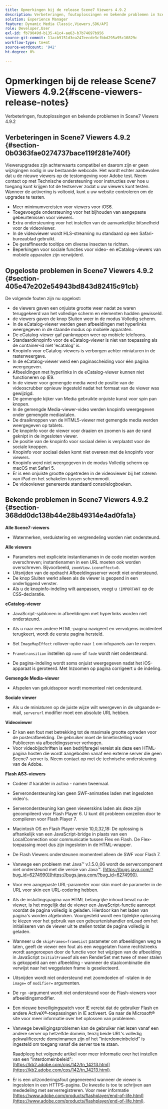 ```yaml
---
title: Opmerkingen bij de release Scene7 Viewers 4.9.2
description: Verbeteringen, foutoplossingen en bekende problemen in Scene7 Viewers 4.9.2
solution: Experience Manager
feature: Dynamic Media Classic,Viewers,SDK/API
role: Developer,User
exl-id: fb79049d-b135-41c4-ae63-b7b74697b956
source-git-commit: 11acb9151d3ea247eecde3cfbbd295a95c10829c
workflow-type: tm+mt
source-wordcount: '942'
ht-degree: 0%

---
```


# Opmerkingen bij de release Scene7 Viewers 4.9.2{#scene-viewers-release-notes}

Verbeteringen, foutoplossingen en bekende problemen in Scene7 Viewers 4.9.2

## Verbeteringen in Scene7 Viewers 4.9.2 {#section-0b0363fae0274737bace119f281e740f}

Viewerupgrades zijn achterwaarts compatibel en daarom zijn er geen wijzigingen nodig in uw bestaande webcode. Het wordt echter aanbevolen dat u de nieuwe viewers op de testomgeving voor Adobe test. Neem contact op met Technische ondersteuning voor instructies over hoe u toegang kunt krijgen tot de testserver zodat u uw viewers kunt testen. Wanneer de activering is voltooid, kunt u uw website controleren om de upgrades te testen.

* Meer minimumvereisten voor viewers voor iOS6.
* Toegevoegde ondersteuning voor het bijhouden van aangepaste gebeurtenissen voor viewers.
* Extra ondersteuning voor het instellen van de aanvankelijke bitsnelheid voor de videoviewer.
* In de videoviewer wordt HLS-streaming nu standaard op een Safari-bureaublad gebruikt.
* De geraffineerde tooltips om diverse insecten te richten.
* Beperkingen voor sociale functies voor video- en eCatalog-viewers van mobiele apparaten zijn verwijderd.

## Opgeloste problemen in Scene7 Viewers 4.9.2 {#section-405e47e202e54943bd843d82415c91cb}

De volgende fouten zijn nu opgelost:

* de viewers gaven een onjuiste grootte weer nadat ze waren teruggekeerd van het volledige scherm en elementen hadden gewisseld.
* de viewers gaven de knop Sluiten weer in de modus Volledig scherm.
* In de eCatalog-viewer werden geen afbeeldingen met hyperlinks weergegeven in de staande modus op mobiele apparaten.
* De eCatalog-viewer gaf panknoppen weer op mobiele telefoons.
* Standaardknopinfo voor de eCatalog-viewer is niet van toepassing als de container-id niet &#39;ecatalog&#39; is.
* Knopinfo voor eCatalog-viewers is verborgen achter miniaturen in de rasterweergave.
* In de eCatalog-viewer werd een paginascheiding voor één pagina weergegeven.
* Afbeeldingen met hyperlinks in de eCatalog-viewer kunnen niet functioneren op IE9.
* In de viewer voor gemengde media werd de positie van de videoscrubber opnieuw ingesteld nadat het formaat van de viewer was gewijzigd.
* De gemengde kijker van Media gebruikte onjuiste kunst voor spin pan knopen.
* In de gemengde Media-viewer-video werden knopinfo weergegeven onder gemengde mediastalen.
* De draaiknoppen van de HTML5-viewer met gemengde media werden weergegeven op tablets.
* De knopinfo voor de viewer voor draaien en zoomen is aan de rand geknipt in de ingesloten viewer.
* De positie van de knopinfo voor sociaal delen is verplaatst voor de sociale knoppen.
* Knopinfo voor sociaal delen komt niet overeen met de knopinfo voor viewers.
* Knopinfo werd niet weergegeven in de modus Volledig scherm op macOS met Safari 5.
* Er is een onjuiste grootte opgetreden in de videoviewer bij het roteren van iPad en het schakelen tussen schermmodi.
* De videoviewer genereerde standaard consolelogboeken.

## Bekende problemen in Scene7 Viewers 4.9.2 {#section-368dd0dc138b44e28b49314e4ad0fa1a}

**Alle Scene7-viewers**

* Watermerken, verduistering en vergrendeling worden niet ondersteund.

**Alle viewers**

* Parameters met expliciete instantienamen in de code moeten worden overschreven; instantienamen in een URL moeten ook worden overschreven. Bijvoorbeeld, `zoomView.iconeffect=0`.
* Uitsnijden van de opdracht Afbeeldingsserver wordt niet ondersteund.
* De knop Sluiten werkt alleen als de viewer is geopend in een onderliggend venster.
* Als u de knopinfo-indeling wilt aanpassen, voegt u `!IMPORTANT` op de CSS-declaratie.

**eCatalog-viewer**

* JavaScript-sjablonen in afbeeldingen met hyperlinks worden niet ondersteund.
* Als u naar een andere HTML-pagina navigeert en vervolgens incidenteel terugkeert, wordt de eerste pagina hersteld.
* Set `ImageMapEffect` rollover-optie naar `1` om infopanels aan te roepen.

* `Frametransition` instellen op `none` of `fade` wordt niet ondersteund.

* De pagina-indeling wordt soms onjuist weergegeven nadat het iOS-apparaat is geroteerd. Met Inzoomen op pagina corrigeert u de indeling.

**Gemengde Media-viewer**

* Afspelen van geluidsspoor wordt momenteel niet ondersteund.

**Sociale viewer**

* Als u de miniaturen op de juiste wijze wilt weergeven in de uitgaande e-mail, `serverurl` modifier moet een absolute URL hebben.

**Videoviewer**

* Er kan een fout met betrekking tot de maximale grootte optreden voor de posterafbeelding. De gebruiker moet de limietinstelling voor Publiceren via afbeeldingsserver verhogen.
* Voor videobijschriften is een bedrijfsregel vereist als deze een HTML-pagina hosten die wordt aangeboden vanaf een externe server die geen Scene7-server is. Neem contact op met de technische ondersteuning van de Adobe.

**Flash AS3-viewers**

* Codeer # karakter in activa - namen tweemaal.
* Serverondersteuning kan geen SWF-animaties laden met ingesloten video&#39;s.
* Serverondersteuning kan geen viewerskins laden als deze zijn gecompileerd voor Flash Player 6. U kunt dit probleem omzeilen door te compileren voor Flash Player 7.
* Macintosh OS en Flash Player versie 10,0,32,18: De oplossing is afhankelijk van een JavaScript-bridge in plaats van een LocalConnection voor communicatie tussen Flex en Flash. De Flex-toepassing moet dus zijn ingesloten in de HTML-wrapper.
* De Flash Viewers ondersteunen momenteel alleen de SWF voor Flash 7.
* Vanwege een probleem met Java™ v.1.5.0_06 wordt de servercomponent niet ondersteund met die versie van Java™. [https://bugs.java.com/?bug_id=6274990](https://bugs.java.com/?bug_id=6274990).
* Voor een aangepaste URL-parameter voor skin moet de parameter in de URL voor skin een URL-codering hebben.
* Als de insluitingspagina van HTML belangrijke inhoud bevat na de viewer, is het mogelijk dat de viewer een JavaScript-functie aanroept voordat de pagina volledig is geladen. Hierdoor kan het laden van pagina&#39;s worden afgebroken. Voorgesteld wordt een tijdelijke oplossing te kiezen voor het gebruik van een gebeurtenishandler onLoad om het initialiseren van de viewer uit te stellen totdat de pagina volledig is geladen.
* Wanneer u de `skipFrames=frameList` parameter om afbeeldingen weg te laten, geeft de viewer een fout als een weggelaten frame rechtstreeks wordt aangeroepen door de functie voor het wijzigen van de afbeelding in JavaScript `InitialFrame`of als een RenderSet met twee of meer stalen is gekoppeld aan een afbeelding - wanneer de staalcombinatie die verwijst naar het weggelaten frame is geselecteerd.

* Uitsnijden wordt niet ondersteund met zoomdoelen of -stalen in de `image=` of `modifier=` argumenten.

* De `rgn` -argument wordt niet ondersteund voor de Flash-viewers voor afbeeldingsmodifier.
* Een nieuwe beveiligingspatch voor IE vereist dat de gebruiker Flash en andere ActiveX®-toepassingen in IE activeert. Ga naar de Microsoft® site voor meer informatie over het oplossen van problemen.
* Vanwege beveiligingsproblemen kan de gebruiker niet lezen vanaf een andere server op hetzelfde domein, tenzij beide URL&#39;s volledig gekwalificeerde domeinnamen zijn of het &quot;interdomeinbeleid&quot; is ingesteld om toegang vanaf die server toe te staan.


   Raadpleeg het volgende artikel voor meer informatie over het instellen van een &quot;interdomeinbeleid&quot;: [https://kb2.adobe.com/cps/142/tn_14213.html](https://kb2.adobe.com/cps/142/tn_14213.html).

* Er is een uitzonderingsfout gegenereerd wanneer de viewer is ingesloten in een HTTPS-pagina. De kwestie is toe te schrijven aan mededeling met serverregistreren. Voor meer informatie [https://www.adobe.com/products/flashplayer/end-of-life.html](https://www.adobe.com/products/flashplayer/end-of-life.html).
